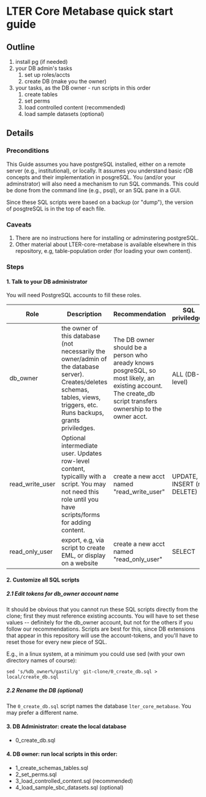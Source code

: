 # LTER Core Metabase quick start guide

## Outline
1. install pg (if needed)
2.  your DB admin's tasks
    1. set up roles/accts
    1. create DB (make you the owner)
3. your tasks, as the DB owner - run scripts in this order
    1. create tables 
    1. set perms 
    1. load controlled content (recommended)
    1. load sample datasets (optional)


## Details
### Preconditions  
This Guide assumes you have postgreSQL installed, either on a remote server (e.g., institutional), or locally. It assumes you understand basic rDB concepts and their implementation in posgreSQL. You (and/or your adminstrator) will also need a mechanism to run SQL commands. This could be done from the command line (e.g., psql), or an SQL pane in a GUI. 

Since these SQL scripts were based on a backup (or "dump"), the version of posgtreSQL is in the top of each file. 

### Caveats
1. There are no instructions here for installing or adminstering postgreSQL. 
1. Other material about LTER-core-metabase is available elsewhere in this repository, e.g, table-population order (for loading your own content).  

### Steps
#### 1. Talk to your DB administrator
You will need PostgreSQL accounts to fill these roles.


| Role | Description | Recommendation |  SQL priviledges |
|--|--|--|--|
| db_owner | the owner of this database (not necessarily the owner/admin of the database server). Creates/deletes schemas, tables, views, triggers, etc. Runs backups, grants priviledges.  |  The DB owner should be a person who aready knows posgreSQL, so most likely, an existing account. The create_db script transfers ownership to the owner acct.  | ALL (DB-level)  |
| read_write_user | Optional intermediate user. Updates row-level content, typicallly with a script. You may not need this role until you have scripts/forms for adding content. | create a new acct named "read_write_user" | UPDATE, INSERT (no DELETE) |
| read_only_user | export, e.g, via script to create EML, or display on a website | create a new acct named "read_only_user" | SELECT  |

#### 2. Customize all SQL scripts 
##### 2.1 Edit tokens for db_owner account name
It should be obvious that you cannot run these SQL scripts directly from the clone; first they must reference existing accounts. You will have to set these values -- definitely for the db_owner account, but not for the others if you follow our recommendations. Scripts are best for this, since DB extensions that appear in this repository will use the account-tokens, and you'll have to reset those for every new piece of SQL. 

E.g., in a linux system, at a minimum you could use sed (with your own directory names of course): 

`sed 's/%db_owner%/gastil/g' git-clone/0_create_db.sql > local/create_db.sql`

##### 2.2 Rename the DB (optional)
The `0_create_db.sql` script names the database `lter_core_metabase`. You may prefer a different name.

#### 3. DB Administrator: create the local database
- 0_create_db.sql

#### 4. DB owner: run local scripts in this order:
- 1_create_schemas_tables.sql 
- 2_set_perms.sql 
- 3_load_controlled_content.sql (recommended)
- 4_load_sample_sbc_datasets.sql (optional)
    
       
             
             
